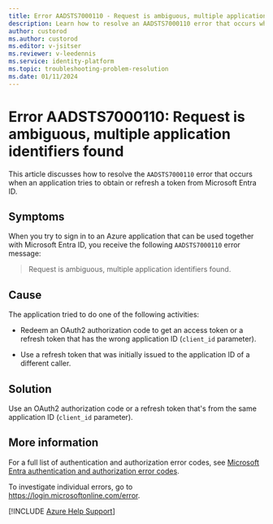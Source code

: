 ```yaml
---
title: Error AADSTS7000110 - Request is ambiguous, multiple application identifiers found
description: Learn how to resolve an AADSTS7000110 error that occurs when you try to sign in to an Azure app that can be used together with Microsoft Entra ID.
author: custorod
ms.author: custorod
ms.editor: v-jsitser
ms.reviewer: v-leedennis
ms.service: identity-platform
ms.topic: troubleshooting-problem-resolution
ms.date: 01/11/2024
---
```


# Error AADSTS7000110: Request is ambiguous, multiple application identifiers found

This article discusses how to resolve the `AADSTS7000110` error that occurs when an application tries to obtain or refresh a token from Microsoft Entra ID.

## Symptoms

When you try to sign in to an Azure application that can be used together with Microsoft Entra ID, you receive the following `AADSTS7000110` error message:

> Request is ambiguous, multiple application identifiers found.

## Cause

The application tried to do one of the following activities:

- Redeem an OAuth2 authorization code to get an access token or a refresh token that has the wrong application ID (`client_id` parameter).

- Use a refresh token that was initially issued to the application ID of a different caller.

## Solution

Use an OAuth2 authorization code or a refresh token that's from the same application ID (`client_id` parameter).

## More information

For a full list of authentication and authorization error codes, see [Microsoft Entra authentication and authorization error codes](/entra/identity-platform/reference-error-codes).

To investigate individual errors, go to <https://login.microsoftonline.com/error>.

[!INCLUDE [Azure Help Support](../../includes/azure-help-support.md)] 
